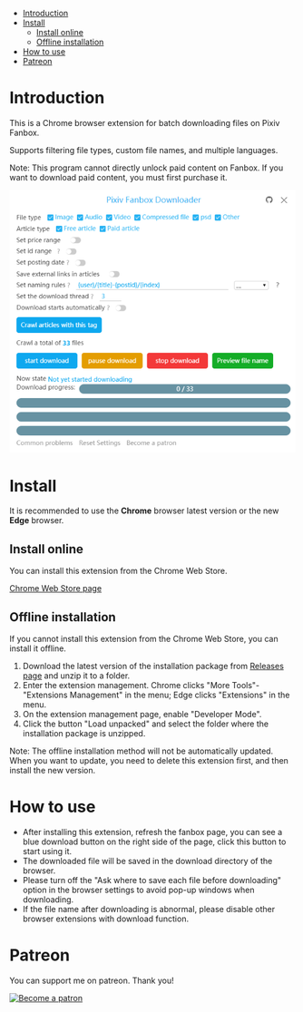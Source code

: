 <!-- TOC -->

- [Introduction](#introduction)
- [Install](#install)
  - [Install online](#install-online)
  - [Offline installation](#offline-installation)
- [How to use](#how-to-use)
- [Patreon](#patreon)

<!-- /TOC -->

# Introduction

This is a Chrome browser extension for batch downloading files on Pixiv Fanbox.

Supports filtering file types, custom file names, and multiple languages.

Note: This program cannot directly unlock paid content on Fanbox. If you want to download paid content, you must first purchase it.

![screenshot](screenshot/ui2.png)

# Install

It is recommended to use the **Chrome** browser latest version or the new **Edge** browser.

## Install online

You can install this extension from the Chrome Web Store. 

[Chrome Web Store page](https://chrome.google.com/webstore/detail/pixiv-fanbox-downloader/ihnfpdchjnmlehnoeffgcbakfmdjcckn)


## Offline installation

If you cannot install this extension from the Chrome Web Store, you can install it offline.

1. Download the latest version of the installation package from [Releases page](https://github.com/xuejianxianzun/PixivFanboxDownloader/releases) and unzip it to a folder.
2. Enter the extension management. Chrome clicks "More Tools"-"Extensions Management" in the menu; Edge clicks "Extensions" in the menu.
3. On the extension management page, enable "Developer Mode".
4. Click the button "Load unpacked" and select the folder where the installation package is unzipped.

Note: The offline installation method will not be automatically updated. When you want to update, you need to delete this extension first, and then install the new version.

# How to use

- After installing this extension, refresh the fanbox page, you can see a blue download button on the right side of the page, click this button to start using it.
- The downloaded file will be saved in the download directory of the browser.
- Please turn off the "Ask where to save each file before downloading" option in the browser settings to avoid pop-up windows when downloading.
- If the file name after downloading is abnormal, please disable other browser extensions with download function.

# Patreon

You can support me on patreon. Thank you!

<a href='https://www.patreon.com/xuejianxianzun'><img src='https://c5.patreon.com/external/logo/become_a_patron_button.png' alt='Become a patron' width='140px' /></a>